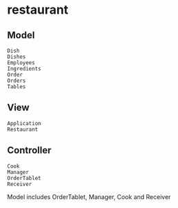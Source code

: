 # restaurant

## Model
	Dish
	Dishes
	Employees
	Ingredients
	Order
	Orders
	Tables
## View
	Application
	Restaurant
## Controller
	Cook
	Manager
	OrderTablet
	Receiver

Model includes OrderTablet, Manager, Cook and Receiver

  
